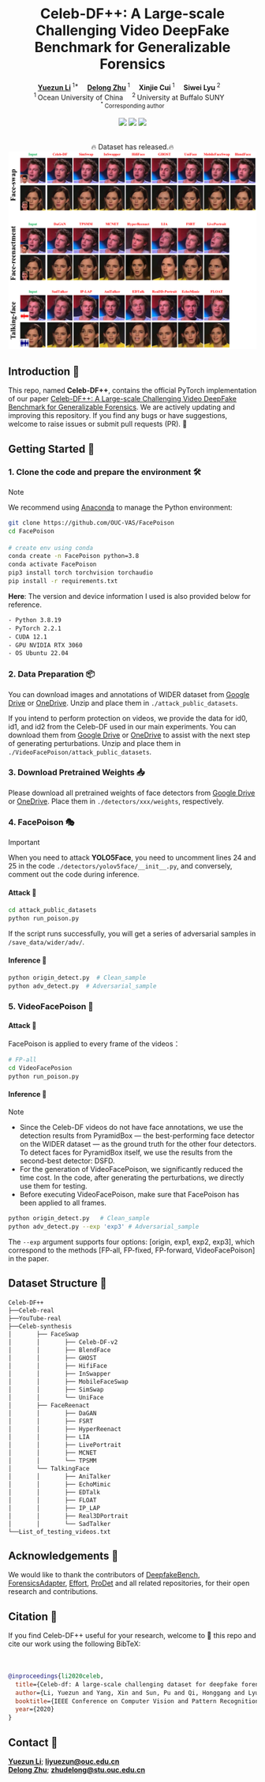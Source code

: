 <h1 align="center">Celeb-DF++: A Large-scale Challenging Video DeepFake Benchmark for Generalizable Forensics</h1>

<div align='center'>
    <a href='https://yuezunli.github.io/' target='_blank'><strong>Yuezun Li</strong></a><sup> 1*</sup>&emsp;
    <a href='https://hisssec.github.io/' target='_blank'><strong>Delong Zhu</strong></a><sup> 1</sup>&emsp;
    <a target='_blank'><strong>Xinjie Cui</strong></a><sup> 1</sup>&emsp;
    <a target='_blank'><strong>Siwei Lyu</strong></a><sup> 2</sup>&emsp;
</div>

<!-- <div align='center'>
    <a target='_blank'><strong>Zhibo Wang</strong></a><sup> 3</sup>&emsp;
    <a target='_blank'><strong>Siwei Lyu</strong></a><sup> 4</sup>&emsp;
</div>-->

<div align='center'>
    <sup>1 </sup>Ocean University of China&emsp; <sup>2 </sup>University at Buffalo SUNY&emsp;
</div>
<div align='center'>
    <small><sup>*</sup> Corresponding author</small>
</div>
<br>

<div align="center">
  <!-- <a href='LICENSE'><img src='https://img.shields.io/badge/license-MIT-yellow'></a> -->
  <a href='https://arxiv.org/pdf/2412.01101'><img src='https://img.shields.io/badge/arXiv-CelebDF++-red'></a>
  <a href='https://img.shields.io/badge/Python-3.8.19-green'><img src='https://img.shields.io/badge/Python-3.8.19-green'></a>
  <a href='https://img.shields.io/badge/PyTorch-2.2.1-green'><img src='https://img.shields.io/badge/PyTorch-2.2.1-blue'></a>
  <!--<a href="https://github.com/KwaiVGI/LivePortrait"><img src="https://img.shields.io/github/stars/KwaiVGI/LivePortrait"></a> -->
  <br>

</div>
<br>


<p align="center">
  🔥 Dataset has released.🔥
  <img src="./figures/vis.png" alt="showcase">
  <br>

</p>

## Introduction 📖
This repo, named **Celeb-DF++**, contains the official PyTorch implementation of our paper [Celeb-DF++: A Large-scale Challenging Video DeepFake Benchmark for Generalizable Forensics](https://arxiv.org/pdf/2412.01101).
We are actively updating and improving this repository. If you find any bugs or have suggestions, welcome to raise issues or submit pull requests (PR). 💖

## Getting Started 🏁
### 1. Clone the code and prepare the environment 🛠️

> [!Note]
> We recommend using [Anaconda](https://www.anaconda.com/) to manage the Python environment:

```bash
git clone https://github.com/OUC-VAS/FacePoison
cd FacePoison

# create env using conda
conda create -n FacePoison python=3.8
conda activate FacePoison
pip3 install torch torchvision torchaudio
pip install -r requirements.txt
```

**Here**:  The version and device information I used is also provided below for reference.
```bash
- Python 3.8.19
- PyTorch 2.2.1
- CUDA 12.1
- GPU NVIDIA RTX 3060
- OS Ubuntu 22.04
```

### 2. Data Preparation 📦

You can download images and annotations of WIDER dataset from [Google Drive](https://drive.google.com/file/d/1wnuwBPZd0wfg8M1n1KupRnUxMiXlZ1rD/view?usp=drive_link) or [OneDrive](hhttps://stuouceducn-my.sharepoint.com/:u:/g/personal/zhudelong_stu_ouc_edu_cn/ESgiYGjMMGZBsNbWrgCfRWYBXxHybd2TvMdmQjj2dIlqpw). Unzip and place them in `./attack_public_datasets`.

If you intend to perform protection on videos, we provide the data for id0, id1, and id2 from the Celeb-DF used in our main experiments. You can download them from [Google Drive](https://drive.google.com/file/d/1jQQPtuTOF_6v1-97MIWTj_pnm8gVFgMo/view?usp=sharing) or [OneDrive](https://stuouceducn-my.sharepoint.com/:u:/g/personal/zhudelong_stu_ouc_edu_cn/EQcGToFTh6pAsO7SrBJk6G0Bm9hgg5nDlXqcEICfjZUuXw?e=YIHeHW) to assist with the next step of generating perturbations. Unzip and place them in `./VideoFacePoison/attack_public_datasets`.

### 3. Download Pretrained Weights 📥

Please download all pretrained weights of face detectors from [Google Drive](https://drive.google.com/file/d/1SDcrALa6Dp9OTCUNckToyr8BsncZktM6/view?usp=sharing) or [OneDrive](https://stuouceducn-my.sharepoint.com/:u:/g/personal/zhudelong_stu_ouc_edu_cn/EZzuihap0hhFi-DeLaogK3YBoux9cORzaKuHkZEeKJUfbg?e=nfEOF3). Place them in `./detectors/xxx/weights`, respectively.

### 4. FacePoison 🎭
> [!IMPORTANT]
> When you need to attack **YOLO5Face**, you need to uncomment lines 24 and 25 in the code `./detectors/yolov5face/__init__.py`, and conversely, comment out the code during inference.

#### Attack 💉

```bash
cd attack_public_datasets
python run_poison.py
```
If the script runs successfully, you will get a series of adversarial samples in `/save_data/wider/adv/`.
#### Inference 🔎
```bash
python origin_detect.py  # Clean_sample
python adv_detect.py  # Adversarial_sample
```

### 5. VideoFacePoison 👾

#### Attack 💉

FacePoison is applied to every frame of the videos：
```bash
# FP-all
cd VideoFacePosion
python run_poison.py
```
#### Inference 🔎

> [!Note]
> - Since the Celeb-DF videos do not have face annotations, we use the detection results from PyramidBox — the best-performing face detector on the WIDER dataset — as the ground truth for the other four detectors. To detect faces for PyramidBox itself, we use the results from the second-best detector: DSFD.
> - For the generation of VideoFacePoison, we significantly reduced the time cost. In the code, after generating the perturbations, we directly use them for testing.
> - Before executing VideoFacePoison, make sure that FacePoison has been applied to all frames.

```bash
python origin_detect.py   # Clean_sample
python adv_detect.py --exp 'exp3' # Adversarial_sample
```
The `--exp` argument supports four options: [origin, exp1, exp2, exp3], which correspond to the methods [FP-all, FP-fixed, FP-forward, VideoFacePoison] in the paper.

## Dataset Structure 📂
```
Celeb-DF++
├──Celeb-real
├──YouTube-real
├──Celeb-synthesis
│       ├── FaceSwap
│       │       ├── Celeb-DF-v2
│       │       ├── BlendFace
│       │       ├── GHOST
│       │       ├── HifiFace
│       │       ├── InSwapper
│       │       ├── MobileFaceSwap
│       │       ├── SimSwap
│       │       └── UniFace
│       ├── FaceReenact
│       │       ├── DaGAN
│       │       ├── FSRT
│       │       ├── HyperReenact
│       │       ├── LIA
│       │       ├── LivePortrait
│       │       ├── MCNET
│       │       └── TPSMM
│       └── TalkingFace
│       │       ├── AniTalker
│       │       ├── EchoMimic
│       │       ├── EDTalk
│       │       ├── FLOAT
│       │       ├── IP_LAP
│       │       ├── Real3DPortrait
│       │       └── SadTalker
└──List_of_testing_videos.txt
```

## Acknowledgements 💐
We would like to thank the contributors of [DeepfakeBench](https://github.com/SCLBD/DeepfakeBench), [ForensicsAdapter](https://github.com/OUC-VAS/ForensicsAdapter), [Effort](https://github.com/YZY-stack/Effort-AIGI-Detection), [ProDet](https://github.com/beautyremain/ProDet) and all related repositories, for their open research and contributions.

## Citation 💖
If you find Celeb-DF++ useful for your research, welcome to 🌟 this repo and cite our work using the following BibTeX:
```bibtex


@inproceedings{li2020celeb,
  title={Celeb-df: A large-scale challenging dataset for deepfake forensics},
  author={Li, Yuezun and Yang, Xin and Sun, Pu and Qi, Honggang and Lyu, Siwei},
  booktitle={IEEE Conference on Computer Vision and Pattern Recognition},
  year={2020}
}
```
## Contact 📧
[**Yuezun Li**](https://yuezunli.github.io/); **liyuezun@ouc.edu.cn**<br>
[**Delong Zhu**](https://hisssec.github.io/); **zhudelong@stu.ouc.edu.cn**

